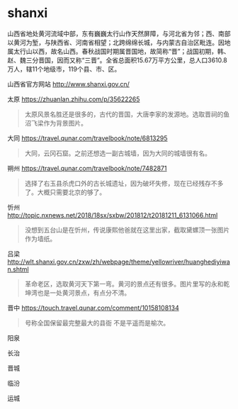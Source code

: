# shanxi

山西省地处黄河流域中部，东有巍巍太行山作天然屏障，与河北省为邻；西、南部以黄河为堑，与陕西省、河南省相望；北跨绵绵长城，与内蒙古自治区毗连。因地属太行山以西，故名山西。春秋战国时期属晋国地，故简称“晋”；战国初期，韩、赵、魏三分晋国，因而又称“三晋”。全省总面积15.67万平方公里，总人口3610.8万人，辖11个地级市，119个县、市、区。

山西省官方网站 http://www.shanxi.gov.cn/

太原 https://zhuanlan.zhihu.com/p/35622265

> 太原风景名胜还是很多的，古代的晋国，大唐李家的发源地。选取晋祠的鱼沼飞梁作为背景图片。

大同 https://travel.qunar.com/travelbook/note/6813295

> 大同，云冈石窟。之前还想选一副古城墙，因为大同的城墙很有名。

朔州 https://travel.qunar.com/travelbook/note/7482871

> 选择了右玉县杀虎口外的古长城遗址，因为破坏失修，现在已经残存不多了。大概只需要北京的够了。

忻州 http://topic.nxnews.net/2018/18sx/sxbw/201812/t20181211_6131066.html

> 没想到五台山是在忻州，传说康熙他爸就在这里出家，截取黛螺顶一张图片作为墙纸。

吕梁 http://wlt.shanxi.gov.cn/zxw/zh/webpage/theme/yellowriver/huanghediyiwan.shtml

> 革命老区，选取黄河天下第一弯。黄河的景点还有很多。图片里写的永和乾坤湾也是一处黄河景点，有点分不清。

晋中 https://touch.travel.qunar.com/comment/10158108134

> 号称全国保留最完整最大的县衙 不是平遥而是榆次。

阳泉

长治

晋城

临汾

运城